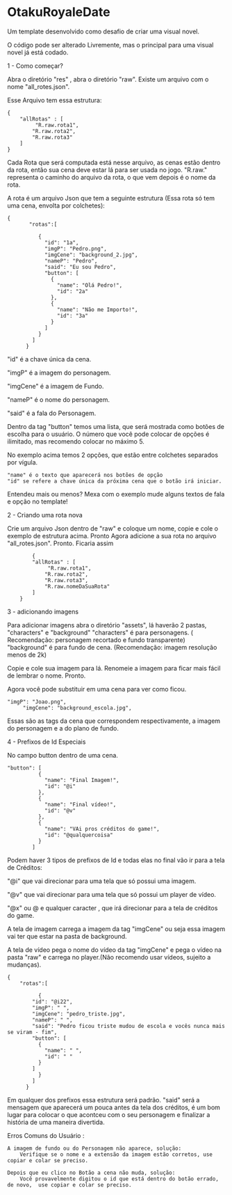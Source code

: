 # OtakuRoyaleDate
Um template desenvolvido como desafio de criar uma visual novel.

O código pode ser alterado Livremente, mas o principal para uma visual novel já está codado.

1 - Como começar?

Abra o diretório "res" , abra o diretório "raw". Existe um arquivo com o nome "all_rotes.json".

Esse Arquivo tem essa estrutura:

	{
		"allRotas" : [
			 "R.raw.rota1",
			"R.raw.rota2",
			"R.raw.rota3"
		]
	} 

Cada Rota que será computada está nesse arquivo, as cenas estão dentro da rota, então sua cena deve estar lá para ser usada no jogo.
 "R.raw." representa o caminho do arquivo da rota, o que vem depois é o nome da rota. 
 
 
 A rota é um arquivo Json que tem a seguinte estrutura (Essa rota só tem uma cena, envolta por colchetes):
 
 	{
           "rotas":[

              {
                "id": "1a",
                "imgP": "Pedro.png",
                "imgCene": "background_2.jpg",
                "nameP": "Pedro",
                "said": "Eu sou Pedro",
                "button": [
                  {
                    "name": "Olá Pedro!",
                    "id": "2a"
                  },
                  {
                    "name": "Não me Importo!",
                    "id": "3a"
                  }
                ]
              } 
            ]
          }

"id" é a chave única da cena.

"imgP" é a imagem do personagem.

"imgCene" é a imagem de Fundo.

"nameP" é o nome do personagem.

"said" é a fala do Personagem.

Dentro da tag "button" temos uma lista, que será mostrada como botões de escolha para o usuário.
O número que você pode colocar de opções é ilimitado, mas recomendo colocar no máximo 5.

No exemplo acima temos 2 opções, que estão entre colchetes separados por vígula.

	"name" é o texto que aparecerá nos botões de opção
	"id" se refere a chave única da próxima cena que o botão irá iniciar.
	
	
Entendeu mais ou menos? Mexa com o exemplo mude alguns textos de fala e opção no template!


2 - Criando uma rota nova

Crie um arquivo Json dentro de "raw" e coloque um nome, copie e cole o exemplo de estrutura acima. Pronto
Agora adicione a sua rota no arquivo "all_rotes.json". Pronto. Ficaria assim

	        {
			"allRotas" : [
				 "R.raw.rota1",
				"R.raw.rota2",
				"R.raw.rota3",
				"R.raw.nomeDaSuaRota"
			]
		} 


3 - adicionando imagens

Para adicionar imagens abra o diretório "assets", lá haverão 2 pastas, "characters" e "background"
"characters" é para personagens. ( Recomendação: personagem recortado e fundo transparente)
"background" é para fundo de cena. (Recomendação: imagem resolução menos de 2k)

Copie e cole sua imagem para lá. Renomeie a imagem para ficar mais fácil de lembrar o nome. Pronto.

Agora você pode substituir em uma cena para ver como ficou. 

	"imgP": "Joao.png",
         "imgCene": "background_escola.jpg",
	 
Essas são as tags da cena que correspondem respectivamente, a imagem do personagem e a do plano de fundo.



4 - Prefixos de Id Especiais

No campo button dentro de uma cena.

	"button": [
			  {
			    "name": "Final Imagem!",
			    "id": "@i"
			  },
			  {
			    "name": "Final vídeo!",
			    "id": "@v"
			  },
			  {
			    "name": "VAi pros créditos do game!",
			    "id": "@qualquercoisa"
			  }
			]
			
 Podem haver 3 tipos de prefixos de Id e todas elas no final vão ir para a tela de Créditos:
 
 "@i" que vai direcionar para uma tela que só possui uma imagem.
 
 "@v" que vai direcionar para uma tela que só possui um player de vídeo.
 
 "@x" ou @ e qualquer caracter , que irá direcionar para a tela de créditos do game.
 
 
 A tela de imagem carrega a imagem da tag "imgCene" ou seja essa imagem vai ter que estar na pasta de background.
 
 A tela de vídeo pega o nome do vídeo da tag "imgCene" e pega o vídeo na pasta "raw" e carrega no player.(Não recomendo usar vídeos, sujeito a mudanças).
 
 	{
	 	"rotas":[

		      {
			"id": "@i22",
			"imgP": " ",
			"imgCene": "pedro_triste.jpg",
			"nameP": " ",
			"said": "Pedro ficou triste mudou de escola e vocês nunca mais se viram - fim",
			"button": [
			  {
			    "name": " ",
			    "id": " "
			  }
			]
		      } 
		    ]
		  }
		  
Em qualquer dos prefixos essa estrutura será padrão. "said" será a mensagem que aparecerá um pouca antes da tela dos créditos,
é um bom lugar para colocar o que acontceu com o seu personagem e finalizar a história de uma maneira divertida.



Erros Comuns do Usuário	:

	A imagem de fundo ou do Personagem não aparece, solução:
		Verifique se o nome e a extensão da imagem estão corretos, use copiar e colar se preciso.
		
	Depois que eu clico no Botão a cena não muda, solução:
		Você provavelmente digitou o id que está dentro do botão errado, de novo,  use copiar e colar se preciso.
		
		
		

	
